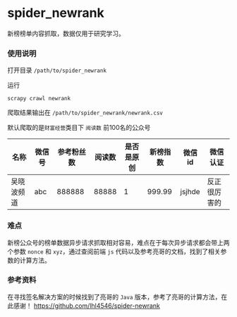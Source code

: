 # spider_newrank

新榜榜单内容抓取，数据仅用于研究学习。

### 使用说明

打开目录 `/path/to/spider_newrank`

运行

```
scrapy crawl newrank
```

爬取结果输出在 `/path/to/spider_newrank/newrank.csv`

默认爬取的是`财富经营`类目下 `阅读数` 前100名的公众号

| 名称       | 微信号 | 参考粉丝数 | 阅读数 | 是否是原创 | 新榜指数 | 微信id | 微信认证     |
| ---------- | ------ | ---------- | ------ | ---------- | -------- | ------ | ------------ |
| 吴晓波频道 | abc    | 888888     | 88888  | 1          | 999.99   | jsjhde | 反正很厉害的 |

### 难点

新榜公众号的榜单数据异步请求抓取相对容易，难点在于每次异步请求都会带上两个参数 `nonce` 和 `xyz`，通过查阅前端 `js` 代码以及参考亮哥的文档，找到了相关参数的计算方法。

### 参考资料

在寻找签名解决方案的时候找到了亮哥的 `Java` 版本，参考了亮哥的计算方法，在此感谢！
https://github.com/lhl4546/spider-newrank
